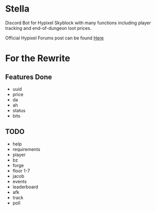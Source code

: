 # Stella

Discord Bot for Hypixel Skyblock with many functions including player tracking and end-of-dungeon loot prices.
 
Official Hypixel Forums post can be found [Here](https://bit.ly/2YVdZw2)

# For the Rewrite

## Features Done

* uuid
* price
* da
* ah
* status
* bits
## TODO

* help
* requirements
* player
* bz
* forge
* floor 1-7
* jacob
* events
* leaderboard
* afk
* track
* poll
